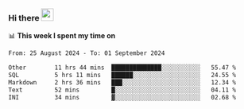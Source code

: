 ### Hi there <a href="https://www.gautamkrishnar.com/"><img src="https://media.giphy.com/media/hvRJCLFzcasrR4ia7z/giphy.gif" width="25px"></a>

📊 **This week I spent my time on**

<!--START_SECTION:waka-->

```txt
From: 25 August 2024 - To: 01 September 2024

Other        11 hrs 44 mins  ██████████████░░░░░░░░░░░   55.47 %
SQL          5 hrs 11 mins   ██████░░░░░░░░░░░░░░░░░░░   24.55 %
Markdown     2 hrs 36 mins   ███░░░░░░░░░░░░░░░░░░░░░░   12.34 %
Text         52 mins         █░░░░░░░░░░░░░░░░░░░░░░░░   04.11 %
INI          34 mins         ▓░░░░░░░░░░░░░░░░░░░░░░░░   02.68 %
```

<!--END_SECTION:waka-->
